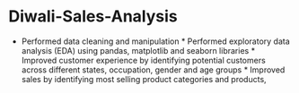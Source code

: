 # Diwali-Sales-Analysis
* Performed data cleaning and manipulation * Performed exploratory data analysis (EDA) using pandas, matplotlib and seaborn libraries * Improved customer experience by identifying potential customers across different states, occupation, gender and age groups * Improved sales by identifying most selling product categories and products,
